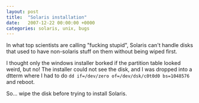 ```yaml
---
layout: post
title:  "Solaris installation"
date:   2007-12-22 00:00:00 +0000
categories: solaris, unix, bugs
---
```

In what top scientists are calling "fucking stupid", Solaris can't
handle disks that used to have non-solaris stuff on them without
being wiped first.

I thought only the windows installer borked if the partition table
looked weird, but no! The installer could not see the disk, and I
was dropped into a dtterm where I had to do `dd if=/dev/zero
of=/dev/dsk/c0t0d0 bs=1048576` and reboot.

So... wipe the disk before trying to install Solaris.
